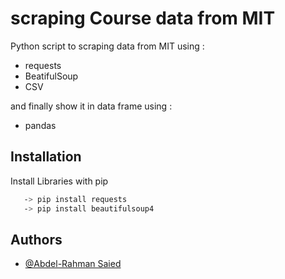 
# scraping Course data from MIT

Python script to scraping data from MIT using :
- requests 
- BeatifulSoup 
- CSV 

and finally show it in data frame using :
- pandas


## Installation

Install Libraries with pip 

```bash
   -> pip install requests
   -> pip install beautifulsoup4
```
    
## Authors

- [@Abdel-Rahman Saied](https://github.com/Abdel-RahmanSaied)

